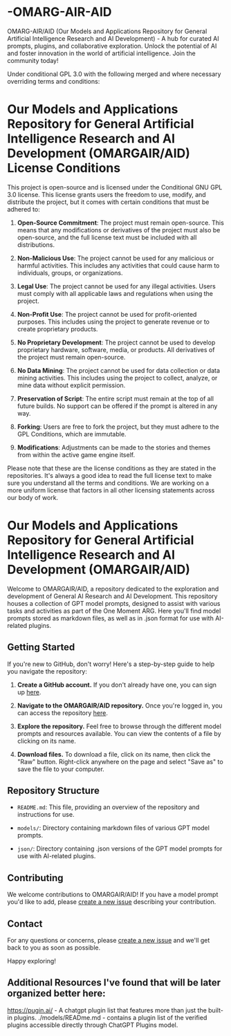 # -OMARG-AIR-AID
OMARG-AIR/AID (Our Models and Applications Repository for General Artificial Intelligence Research and AI Development) - A hub for curated AI prompts, plugins, and collaborative exploration. Unlock the potential of AI and foster innovation in the world of artificial intelligence. Join the community today!

Under conditional GPL 3.0 with the following merged and where necessary overriding terms and conditions:

# Our Models and Applications Repository for General Artificial Intelligence Research and AI Development (OMARGAIR/AID) License Conditions

This project is open-source and is licensed under the Conditional GNU GPL 3.0 license. This license grants users the freedom to use, modify, and distribute the project, but it comes with certain conditions that must be adhered to:

1. **Open-Source Commitment**: The project must remain open-source. This means that any modifications or derivatives of the project must also be open-source, and the full license text must be included with all distributions.

2. **Non-Malicious Use**: The project cannot be used for any malicious or harmful activities. This includes any activities that could cause harm to individuals, groups, or organizations.

3. **Legal Use**: The project cannot be used for any illegal activities. Users must comply with all applicable laws and regulations when using the project.

4. **Non-Profit Use**: The project cannot be used for profit-oriented purposes. This includes using the project to generate revenue or to create proprietary products.

5. **No Proprietary Development**: The project cannot be used to develop proprietary hardware, software, media, or products. All derivatives of the project must remain open-source.

6. **No Data Mining**: The project cannot be used for data collection or data mining activities. This includes using the project to collect, analyze, or mine data without explicit permission.

7. **Preservation of Script**: The entire script must remain at the top of all future builds. No support can be offered if the prompt is altered in any way.

8. **Forking**: Users are free to fork the project, but they must adhere to the GPL Conditions, which are immutable.

9. **Modifications**: Adjustments can be made to the stories and themes from within the active game engine itself.

Please note that these are the license conditions as they are stated in the repositories. It's always a good idea to read the full license text to make sure you understand all the terms and conditions. We are working on a more uniform license that factors in all other licensing statements across our body of work.

# Our Models and Applications Repository for General Artificial Intelligence Research and AI Development (OMARGAIR/AID)

Welcome to OMARGAIR/AID, a repository dedicated to the exploration and development of General AI Research and AI Development. This repository houses a collection of GPT model prompts, designed to assist with various tasks and activities as part of the One Moment ARG. Here you'll find model prompts stored as markdown files, as well as in .json format for use with AI-related plugins.

## Getting Started

If you're new to GitHub, don't worry! Here's a step-by-step guide to help you navigate the repository:

1. **Create a GitHub account.** If you don't already have one, you can sign up [here](https://github.com/join).

2. **Navigate to the OMARGAIR/AID repository.** Once you're logged in, you can access the repository [here](link-to-your-repository).

3. **Explore the repository.** Feel free to browse through the different model prompts and resources available. You can view the contents of a file by clicking on its name.

4. **Download files.** To download a file, click on its name, then click the "Raw" button. Right-click anywhere on the page and select "Save as" to save the file to your computer.

## Repository Structure

- `README.md`: This file, providing an overview of the repository and instructions for use.

- `models/`: Directory containing markdown files of various GPT model prompts.

- `json/`: Directory containing .json versions of the GPT model prompts for use with AI-related plugins.

## Contributing

We welcome contributions to OMARGAIR/AID! If you have a model prompt you'd like to add, please [create a new issue](link-to-create-new-issue) describing your contribution.

## Contact

For any questions or concerns, please [create a new issue](link-to-create-new-issue) and we'll get back to you as soon as possible.

Happy exploring!

## Additional Resources I've found that will be later organized better here:
https://pugin.ai/ - A chatgpt plugin list that features more than just the built-in plugins.
./models/READme.md - contains a plugin list of the verified plugins accessible directly through ChatGPT Plugins model.

